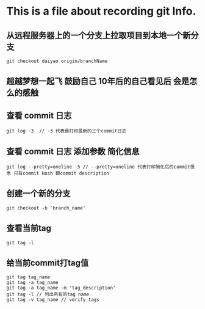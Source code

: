 

# This is a file about recording git Info.

## 从远程服务器上的一个分支上拉取项目到本地一个新分支   

	git checkout daiyao origin/branchName  

## 超越梦想一起飞 鼓励自己 10年后的自己看见后 会是怎么的感触

## 查看 commit 日志  

	git log -3  // -3 代表是打印最新的三个commit日志

## 查看 commit 日志 添加参数 简化信息 

	git log --pretty=oneline -5 // --pretty=oneline 代表打印简化后的commit信息 只有commit Hash 跟commit description

## 创建一个新的分支 

	git checkout -b 'branch_name'

## 查看当前tag

	git tag -l 


## 给当前commit打tag值

	git tag tag_name 
	git tag -a tag_name
	git tag -a tag_name -m 'tag_description'
	git tag -l // 列出所有的tag name
	git tag -v tag_name // verify tags

